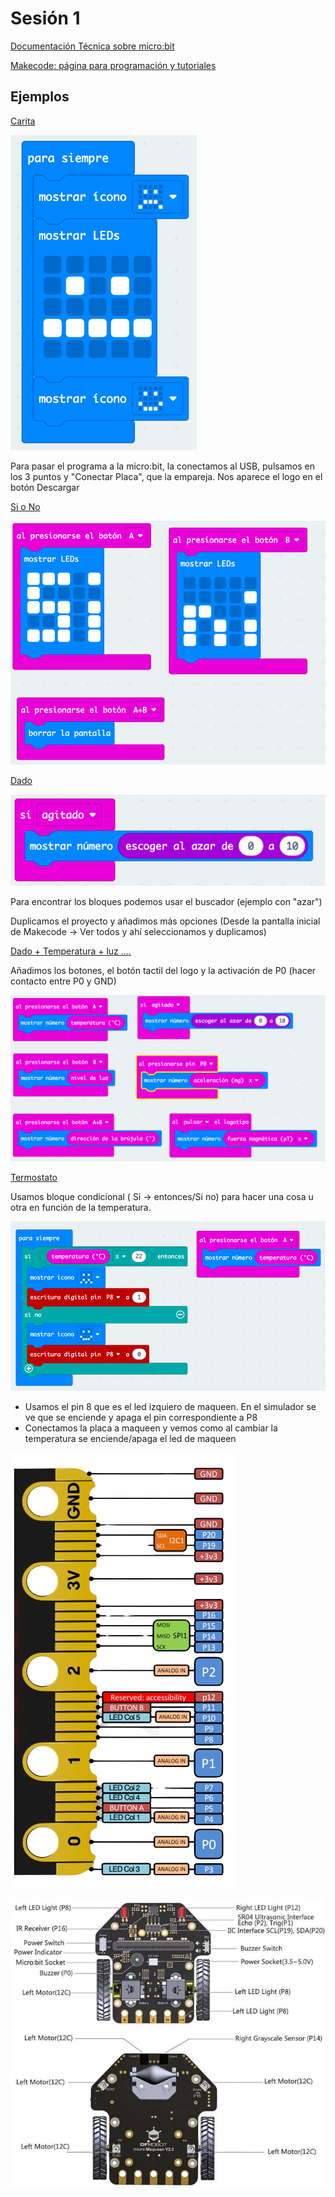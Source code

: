 # Sesión 1

[Documentación Técnica sobre micro:bit](https://tech.microbit.org/hardware/)

[Makecode: página para programación y tutoriales](https://makecode.microbit.org)

## Ejemplos

[Carita](https://makecode.microbit.org/S42742-31569-79705-36660)

![](https://raw.githubusercontent.com/javacasm/RoboticaII-24/main/images/programa-carita.png)

Para pasar el programa a la micro:bit, la conectamos al USB, pulsamos en los 3 puntos y "Conectar Placa", que la empareja. Nos aparece el logo en el botón Descargar

[Si o No](https://makecode.microbit.org/S68564-13269-65538-83927)

![](https://raw.githubusercontent.com/javacasm/RoboticaII-24/main/images/programa-sino.png)

[Dado](https://makecode.microbit.org/S68418-62564-15544-60855)

![](https://raw.githubusercontent.com/javacasm/RoboticaII-24/main/images/Programa-dado.png)

Para encontrar los bloques podemos usar el buscador (ejemplo con "azar")

Duplicamos el proyecto y añadimos más opciones (Desde la pantalla inicial de Makecode -> Ver todos y ahí seleccionamos y duplicamos)

[Dado + Temperatura + luz ....](https://makecode.microbit.org/S28575-08263-29331-26145)

Añadimos los botones, el botón tactil del logo y la activación de P0 (hacer contacto entre P0 y GND)

![](https://raw.githubusercontent.com/javacasm/RoboticaII-24/main/images/programa_dado+luz.png)

[Termostato](https://makecode.microbit.org/S97279-72971-34291-06187)

Usamos bloque condicional ( Si -> entonces/Si no) para hacer una cosa u otra en función de la temperatura.

![](https://raw.githubusercontent.com/javacasm/RoboticaII-24/main/images/programa-termostato.png)

* Usamos el pin 8 que es el led izquiero de maqueen. En el simulador se ve que se enciende y apaga el pin correspondiente a P8
* Conectamos la placa a maqueen y vemos como al cambiar la temperatura se enciende/apaga el led de maqueen

![](https://raw.githubusercontent.com/javacasm/RoboticaII-24/main/images/edge-connector-2.png)

![](https://raw.githubusercontent.com/javacasm/RoboticaII-24/main/images/maqueen_pinout.jpeg)
